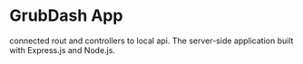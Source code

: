 # GrubDash App
connected rout and controllers to local api.
The server-side application built with Express.js and Node.js.
